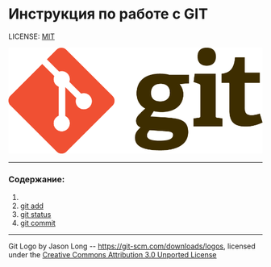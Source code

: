 # Инструкция по работе с GIT

LICENSE: [MIT](./license.md)

![git-logo](./assets/Git-Logo-2Color.png)

----------

### Содержание:
1. 
2. [git add](./add.md)
3. [git status](./status.md)
4. [git commit](./commit.md)




----------

Git Logo by Jason Long --  https://git-scm.com/downloads/logos, licensed under the [Creative Commons Attribution 3.0 Unported License](https://creativecommons.org/licenses/by/3.0/)
